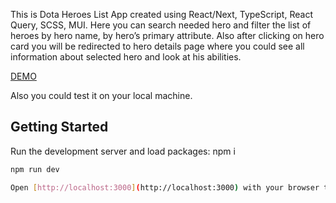 This is Dota Heroes List App created using React/Next, TypeScript, React Query, SCSS, MUI. Here you can search needed hero and filter the list of heroes by hero name, by hero’s primary attribute. Also after clicking on hero card you will be redirected to hero details page where you could see all information about selected hero and look at his abilities.

[DEMO](https://heroes-list-app-fj3d-68drbfbxu-danylolipars-projects.vercel.app/heroes)

Also you could test it on your local machine.
## Getting Started

Run the development server and load packages:
npm i
```bash
npm run dev

Open [http://localhost:3000](http://localhost:3000) with your browser to see the result.
